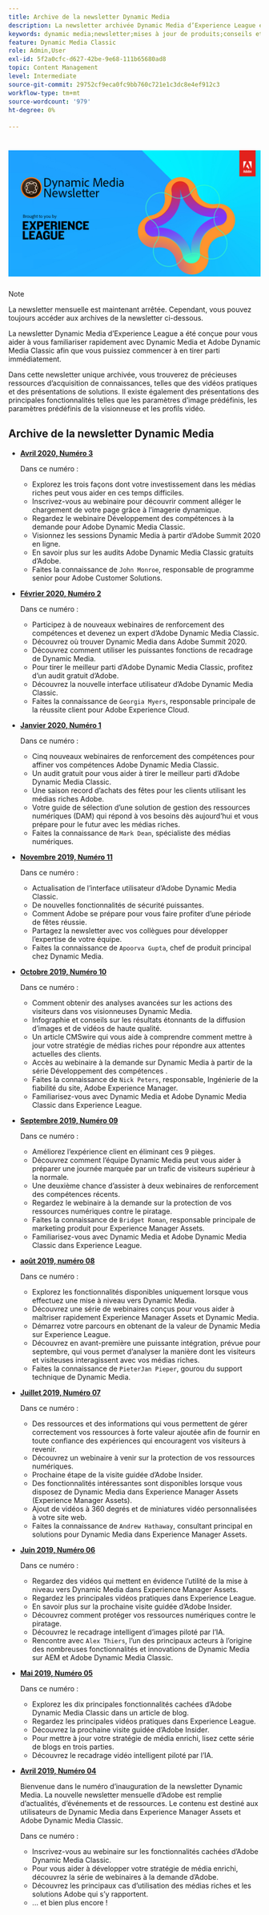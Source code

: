 ```yaml
---
title: Archive de la newsletter Dynamic Media
description: La newsletter archivée Dynamic Media d’Experience League était une newsletter mensuelle conçue pour vous aider à vous familiariser rapidement avec Dynamic Media dans AEM et Dynamic Media Classic.
keywords: dynamic media;newsletter;mises à jour de produits;conseils et astuces;événements;succès client;blog;blogs;images;vidéos;fonctionnalités;fonctionnalités
feature: Dynamic Media Classic
role: Admin,User
exl-id: 5f2a0cfc-d627-42be-9e68-111b65680ad8
topic: Content Management
level: Intermediate
source-git-commit: 29752cf9eca0fc9bb760c721e1c3dc8e4ef912c3
workflow-type: tm+mt
source-wordcount: '979'
ht-degree: 0%

---
```



# ![ Logo de la newsletter Dynamic Media ](/help/using/assets/dynamic-media-newsletter-logo.png)

>[!NOTE]
>
>La newsletter mensuelle est maintenant arrêtée. Cependant, vous pouvez toujours accéder aux archives de la newsletter ci-dessous.

La newsletter Dynamic Media d’Experience League a été conçue pour vous aider à vous familiariser rapidement avec Dynamic Media et Adobe Dynamic Media Classic afin que vous puissiez commencer à en tirer parti immédiatement.

Dans cette newsletter unique archivée, vous trouverez de précieuses ressources d’acquisition de connaissances, telles que des vidéos pratiques et des présentations de solutions. Il existe également des présentations des principales fonctionnalités telles que les paramètres d’image prédéfinis, les paramètres prédéfinis de la visionneuse et les profils vidéo.

<!-- microsite demo page https://experienceleague.adobe.com/tools/dynamic-media-demo/index.html?lang=fr -->

<!-- ## Get inspired. Stay informed.

[Sign up](https://www.adobe.com/subscription/dynamic-media-newsletter.html) to receive the Dynamic Media newsletter on a monthly basis in your inbox. -->

## Archive de la newsletter Dynamic Media

<!-- * **[May 2020, Issue 4](https://expleague.azureedge.net/assets/aem/Experience-Insider-vol.31.html)**

    In this issue:

    * What business continuity means in uncertain times.
    * Key takeaways from the first all-digital Adobe Summit.
    * Must-watch Experience Manager breakout sessions.
    * Summit customer spotlight: Under Armour.
    * Never miss an Experience Insider webinar.
    * Public sector spotlight: The urgent need for digital enrollment.
    * Look what's new in Experience Manager Innovation.
    * Build your Experience Manager skills *live* with the Adobe pros.
    * Connect with the Adobe Experience Manager Community.
    * Fast-track your Adobe expertise with Adobe Experience League. -->

* **[Avril 2020, Numéro 3](https://experienceleague.adobe.com/tools/dynamic-media-demo/newsletter/Dynamic_Media_Newsletter_04_2020_April.html?lang=fr)**

  Dans ce numéro :

   * Explorez les trois façons dont votre investissement dans les médias riches peut vous aider en ces temps difficiles.
   * Inscrivez-vous au webinaire pour découvrir comment alléger le chargement de votre page grâce à l’imagerie dynamique.
   * Regardez le webinaire Développement des compétences à la demande pour Adobe Dynamic Media Classic.
   * Visionnez les sessions Dynamic Media à partir d’Adobe Summit 2020 en ligne.
   * En savoir plus sur les audits Adobe Dynamic Media Classic gratuits d’Adobe.
   * Faites la connaissance de `John Monroe`, responsable de programme senior pour Adobe Customer Solutions.

* **[Février 2020, Numéro 2](https://experienceleague.adobe.com/tools/dynamic-media-demo/newsletter/Dynamic_Media_Newsletter_02_2020_Feb.html?lang=fr)**

  Dans ce numéro :

   * Participez à de nouveaux webinaires de renforcement des compétences et devenez un expert d’Adobe Dynamic Media Classic.
   * Découvrez où trouver Dynamic Media dans Adobe Summit 2020.
   * Découvrez comment utiliser les puissantes fonctions de recadrage de Dynamic Media.
   * Pour tirer le meilleur parti d’Adobe Dynamic Media Classic, profitez d’un audit gratuit d’Adobe.
   * Découvrez la nouvelle interface utilisateur d’Adobe Dynamic Media Classic.
   * Faites la connaissance de `Georgia Myers`, responsable principale de la réussite client pour Adobe Experience Cloud.

* **[Janvier 2020, Numéro 1](https://experienceleague.adobe.com/tools/dynamic-media-demo/newsletter/Dynamic_Media_Newsletter_01_2020_Jan.html?lang=fr)**

  Dans ce numéro :

   * Cinq nouveaux webinaires de renforcement des compétences pour affiner vos compétences Adobe Dynamic Media Classic.
   * Un audit gratuit pour vous aider à tirer le meilleur parti d’Adobe Dynamic Media Classic.
   * Une saison record d’achats des fêtes pour les clients utilisant les médias riches Adobe.
   * Votre guide de sélection d’une solution de gestion des ressources numériques (DAM) qui répond à vos besoins dès aujourd’hui et vous prépare pour le futur avec les médias riches.
   * Faites la connaissance de `Mark Dean`, spécialiste des médias numériques.

* **[Novembre 2019, Numéro 11](https://experienceleague.adobe.com/tools/dynamic-media-demo/newsletter/Dynamic_Media_Newsletter_11_2019_Nov.html?lang=fr)**

  Dans ce numéro :

   * Actualisation de l’interface utilisateur d’Adobe Dynamic Media Classic.
   * De nouvelles fonctionnalités de sécurité puissantes.
   * Comment Adobe se prépare pour vous faire profiter d’une période de fêtes réussie.
   * Partagez la newsletter avec vos collègues pour développer l’expertise de votre équipe.
   * Faites la connaissance de `Apoorva Gupta`, chef de produit principal chez Dynamic Media.

* **[Octobre 2019, Numéro 10](https://experienceleague.adobe.com/tools/dynamic-media-demo/newsletter/Dynamic_Media_Newsletter_10_2019_Oct.html?lang=fr)**

  Dans ce numéro :

   * Comment obtenir des analyses avancées sur les actions des visiteurs dans vos visionneuses Dynamic Media.
   * Infographie et conseils sur les résultats étonnants de la diffusion d’images et de vidéos de haute qualité.
   * Un article CMSwire qui vous aide à comprendre comment mettre à jour votre stratégie de médias riches pour répondre aux attentes actuelles des clients.
   * Accès au webinaire à la demande sur Dynamic Media à partir de la série Développement des compétences .
   * Faites la connaissance de `Nick Peters`, responsable, Ingénierie de la fiabilité du site, Adobe Experience Manager.
   * Familiarisez-vous avec Dynamic Media et Adobe Dynamic Media Classic dans Experience League.

* **[Septembre 2019, Numéro 09](https://experienceleague.adobe.com/tools/dynamic-media-demo/newsletter/Dynamic_Media_Newsletter_09_2019_Sept.html?lang=fr)**

  Dans ce numéro :

   * Améliorez l’expérience client en éliminant ces 9 pièges.
   * Découvrez comment l’équipe Dynamic Media peut vous aider à préparer une journée marquée par un trafic de visiteurs supérieur à la normale.
   * Une deuxième chance d’assister à deux webinaires de renforcement des compétences récents.
   * Regardez le webinaire à la demande sur la protection de vos ressources numériques contre le piratage.
   * Faites la connaissance de `Bridget Roman`, responsable principale de marketing produit pour Experience Manager Assets.
   * Familiarisez-vous avec Dynamic Media et Adobe Dynamic Media Classic dans Experience League.

* **[août 2019, numéro 08](https://experienceleague.adobe.com/tools/dynamic-media-demo/newsletter/Dynamic_Media_Newsletter_08_2019_Aug.html?lang=fr)**

  Dans ce numéro :

   * Explorez les fonctionnalités disponibles uniquement lorsque vous effectuez une mise à niveau vers Dynamic Media.
   * Découvrez une série de webinaires conçus pour vous aider à maîtriser rapidement Experience Manager Assets et Dynamic Media.
   * Démarrez votre parcours en obtenant de la valeur de Dynamic Media sur Experience League.
   * Découvrez en avant-première une puissante intégration, prévue pour septembre, qui vous permet d’analyser la manière dont les visiteurs et visiteuses interagissent avec vos médias riches.
   * Faites la connaissance de `PieterJan Pieper`, gourou du support technique de Dynamic Media.

* **[Juillet 2019, Numéro 07](https://experienceleague.adobe.com/tools/dynamic-media-demo/newsletter/Dynamic_Media_Newsletter_07_2019_July.html?lang=fr)**

  Dans ce numéro :

   * Des ressources et des informations qui vous permettent de gérer correctement vos ressources à forte valeur ajoutée afin de fournir en toute confiance des expériences qui encouragent vos visiteurs à revenir.
   * Découvrez un webinaire à venir sur la protection de vos ressources numériques.
   * Prochaine étape de la visite guidée d’Adobe Insider.
   * Des fonctionnalités intéressantes sont disponibles lorsque vous disposez de Dynamic Media dans Experience Manager Assets (Experience Manager Assets).
   * Ajout de vidéos à 360 degrés et de miniatures vidéo personnalisées à votre site web.
   * Faites la connaissance de `Andrew Hathaway`, consultant principal en solutions pour Dynamic Media dans Experience Manager Assets.

* **[Juin 2019, Numéro 06](https://experienceleague.adobe.com/tools/dynamic-media-demo/newsletter/Dynamic_Media_Newsletter_06_2019_June.html?lang=fr)**

  Dans ce numéro :

   * Regardez des vidéos qui mettent en évidence l’utilité de la mise à niveau vers Dynamic Media dans Experience Manager Assets.
   * Regardez les principales vidéos pratiques dans Experience League.
   * En savoir plus sur la prochaine visite guidée d’Adobe Insider.
   * Découvrez comment protéger vos ressources numériques contre le piratage.
   * Découvrez le recadrage intelligent d’images piloté par l’IA.
   * Rencontre avec `Alex Thiers`, l’un des principaux acteurs à l’origine des nombreuses fonctionnalités et innovations de Dynamic Media sur AEM et Adobe Dynamic Media Classic.

* **[Mai 2019, Numéro 05](https://experienceleague.adobe.com/tools/dynamic-media-demo/newsletter/Dynamic_Media_Newsletter_05_2019_May.html?lang=fr)**

  Dans ce numéro :

   * Explorez les dix principales fonctionnalités cachées d’Adobe Dynamic Media Classic dans un article de blog.
   * Regardez les principales vidéos pratiques dans Experience League.
   * Découvrez la prochaine visite guidée d’Adobe Insider.
   * Pour mettre à jour votre stratégie de média enrichi, lisez cette série de blogs en trois parties.
   * Découvrez le recadrage vidéo intelligent piloté par l’IA.

* **[Avril 2019, Numéro 04](https://experienceleague.adobe.com/tools/dynamic-media-demo/newsletter/Dynamic_Media_Newsletter_04_2019_April.html?lang=fr)**

  Bienvenue dans le numéro d’inauguration de la newsletter Dynamic Media. La nouvelle newsletter mensuelle d’Adobe est remplie d’actualités, d’événements et de ressources. Le contenu est destiné aux utilisateurs de Dynamic Media dans Experience Manager Assets et Adobe Dynamic Media Classic.

  Dans ce numéro :

   * Inscrivez-vous au webinaire sur les fonctionnalités cachées d’Adobe Dynamic Media Classic.
   * Pour vous aider à développer votre stratégie de média enrichi, découvrez la série de webinaires à la demande d’Adobe.
   * Découvrez les principaux cas d’utilisation des médias riches et les solutions Adobe qui s’y rapportent.
   * ... et bien plus encore !

